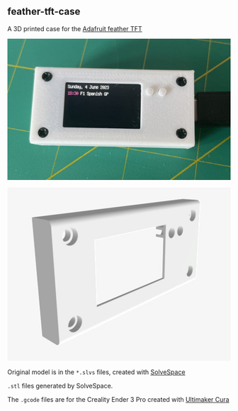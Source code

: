 feather-tft-case
----------------

A 3D printed case for the [Adafruit feather TFT](https://learn.adafruit.com/adafruit-esp32-s2-tft-feather)

![Case photograph](images/photo.jpg)

![Case render](images/render.jpg)

Original model is in the `*.slvs` files, created with [SolveSpace](https://solvespace.com/)

`.stl` files generated by SolveSpace.

The `.gcode` files are for the Creality Ender 3 Pro created with [Ultimaker Cura](https://ultimaker.com/software/ultimaker-cura/)

